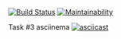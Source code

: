 [![Build Status](https://travis-ci.org/StepanenkoArtem/python-project-lvl2.svg?branch=master)](https://travis-ci.org/StepanenkoArtem/python-project-lvl2)
[![Maintainability](https://api.codeclimate.com/v1/badges/d4f393a9ed1e0c24fc2d/maintainability)](https://codeclimate.com/github/StepanenkoArtem/python-project-lvl2/maintainability)

Task #3 asciinema
[![asciicast](https://asciinema.org/a/jfLoiqnT1t4MrYkv9yeMCHbr2.svg)](https://asciinema.org/a/jfLoiqnT1t4MrYkv9yeMCHbr2)
